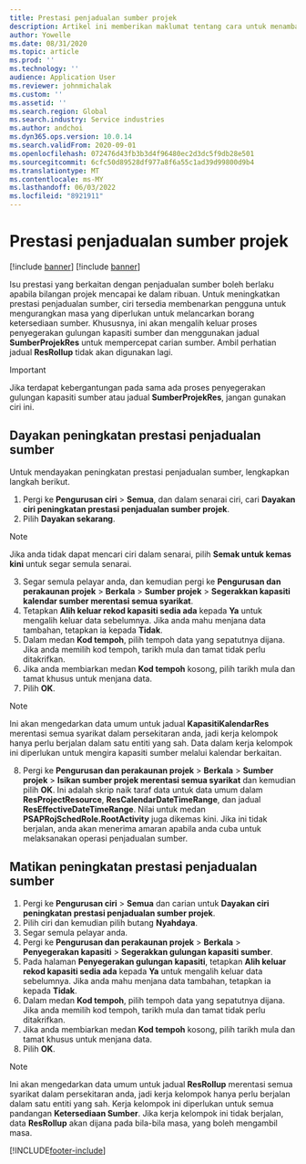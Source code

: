 ```yaml
---
title: Prestasi penjadualan sumber projek
description: Artikel ini memberikan maklumat tentang cara untuk menambah baik prestasi penjadualan sumber untuk sebilangan besar projek.
author: Yowelle
ms.date: 08/31/2020
ms.topic: article
ms.prod: ''
ms.technology: ''
audience: Application User
ms.reviewer: johnmichalak
ms.custom: ''
ms.assetid: ''
ms.search.region: Global
ms.search.industry: Service industries
ms.author: andchoi
ms.dyn365.ops.version: 10.0.14
ms.search.validFrom: 2020-09-01
ms.openlocfilehash: 072476d43fb3b3d4f96480ec2d3dc5f9db28e501
ms.sourcegitcommit: 6cfc50d89528df977a8f6a55c1ad39d99800d9b4
ms.translationtype: MT
ms.contentlocale: ms-MY
ms.lasthandoff: 06/03/2022
ms.locfileid: "8921911"
---
```

# <a name="project-resource-scheduling-performance"></a>Prestasi penjadualan sumber projek

[!include [banner](../includes/banner.md)]
[!include [banner](../includes/preview-banner.md)]


Isu prestasi yang berkaitan dengan penjadualan sumber boleh berlaku apabila bilangan projek mencapai ke dalam ribuan. Untuk meningkatkan prestasi penjadualan sumber, ciri tersedia membenarkan pengguna untuk mengurangkan masa yang diperlukan untuk melancarkan borang ketersediaan sumber. Khususnya, ini akan mengalih keluar proses penyegerakan gulungan kapasiti sumber dan menggunakan jadual **SumberProjekRes** untuk mempercepat carian sumber. Ambil perhatian jadual **ResRollup** tidak akan digunakan lagi.

> [!IMPORTANT]
> Jika terdapat kebergantungan pada sama ada proses penyegerakan gulungan kapasiti sumber atau jadual **SumberProjekRes**, jangan gunakan ciri ini.

## <a name="enable-resource-scheduling-performance-enhancement"></a>Dayakan peningkatan prestasi penjadualan sumber
Untuk mendayakan peningkatan prestasi penjadualan sumber, lengkapkan langkah berikut.

1. Pergi ke **Pengurusan ciri** > **Semua**, dan dalam senarai ciri, cari **Dayakan ciri peningkatan prestasi penjadualan sumber projek**.
2. Pilih **Dayakan sekarang**.

> [!NOTE]
> Jika anda tidak dapat mencari ciri dalam senarai, pilih **Semak untuk kemas kini** untuk segar semula senarai.

3. Segar semula pelayar anda, dan kemudian pergi ke **Pengurusan dan perakaunan projek** > **Berkala** > **Sumber projek** > **Segerakkan kapasiti kalendar sumber merentasi semua syarikat**.
4. Tetapkan **Alih keluar rekod kapasiti sedia ada** kepada **Ya** untuk mengalih keluar data sebelumnya. Jika anda mahu menjana data tambahan, tetapkan ia kepada **Tidak**.
5. Dalam medan **Kod tempoh**, pilih tempoh data yang sepatutnya dijana. Jika anda memilih kod tempoh, tarikh mula dan tamat tidak perlu ditakrifkan.
6. Jika anda membiarkan medan **Kod tempoh** kosong, pilih tarikh mula dan tamat khusus untuk menjana data.
7. Pilih **OK**.

 > [!NOTE]
 > Ini akan mengedarkan data umum untuk jadual **KapasitiKalendarRes** merentasi semua syarikat dalam persekitaran anda, jadi kerja kelompok hanya perlu berjalan dalam satu entiti yang sah. Data dalam kerja kelompok ini diperlukan untuk mengira kapasiti sumber melalui kalendar berkaitan.

8. Pergi ke **Pengurusan dan perakaunan projek** > **Berkala** > **Sumber projek** > **Isikan sumber projek merentasi semua syarikat** dan kemudian pilih **OK**. Ini adalah skrip naik taraf data untuk data umum dalam **ResProjectResource**, **ResCalendarDateTimeRange**, dan jadual **ResEffectiveDateTimeRange**. Nilai untuk medan **PSAPRojSchedRole.RootActivity** juga dikemas kini. Jika ini tidak berjalan, anda akan menerima amaran apabila anda cuba untuk melaksanakan operasi penjadualan sumber.
 
## <a name="turn-off-resource-scheduling-performance-enhancement"></a>Matikan peningkatan prestasi penjadualan sumber

1. Pergi ke **Pengurusan ciri** > **Semua**  dan carian untuk **Dayakan ciri peningkatan prestasi penjadualan sumber projek**.
2. Pilih ciri dan kemudian pilih butang **Nyahdaya**.
3. Segar semula pelayar anda.
4. Pergi ke **Pengurusan dan perakaunan projek** > **Berkala** > **Penyegerakan kapasiti** > **Segerakkan gulungan kapasiti sumber**.
5. Pada halaman **Penyegerakan gulungan kapasiti**, tetapkan **Alih keluar rekod kapasiti sedia ada** kepada **Ya** untuk mengalih keluar data sebelumnya. Jika anda mahu menjana data tambahan, tetapkan ia kepada **Tidak**.
6. Dalam medan **Kod tempoh**, pilih tempoh data yang sepatutnya dijana. Jika anda memilih kod tempoh, tarikh mula dan tamat tidak perlu ditakrifkan.
7. Jika anda membiarkan medan **Kod tempoh** kosong, pilih tarikh mula dan tamat khusus untuk menjana data.
8. Pilih **OK**.

> [!NOTE]
> Ini akan mengedarkan data umum untuk jadual **ResRollup** merentasi semua syarikat dalam persekitaran anda, jadi kerja kelompok hanya perlu berjalan dalam satu entiti yang sah. Kerja kelompok ini diperlukan untuk semua pandangan **Ketersediaan Sumber**. Jika kerja kelompok ini tidak berjalan, data **ResRollup** akan dijana pada bila-bila masa, yang boleh mengambil masa.


[!INCLUDE[footer-include](../includes/footer-banner.md)]